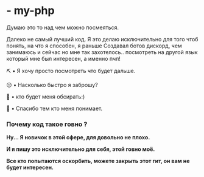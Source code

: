 # - my-php
Думаю это то над чем можно посмеяться.

Далеко не самый лучший код. Я это делаю исключительно
для того чтоб понять, на что я способен, я раньше
Создавал ботов дискорд, чем занимаюсь и сейчас но мне так захотелось..
посмотреть на другой язык который мне был интересен,
а именно пчп!
 
⛏️ • Я хочу просто посмотреть что будет дальше.

😔 • Насколько быстро я заброшу?

🤡 • кто будет меня обсирать:)

🤝 • Спасибо тем кто меня понимает.

### Почему код такое говно ? 

**Ну... Я новичок в этой сфере, для довольно не плохо.**

**И я пишу это исключительно для себя, этой говно моё.**

**Все кто попытаются оскорбить, можете закрыть этот гит, он вам не будет интересен.**
